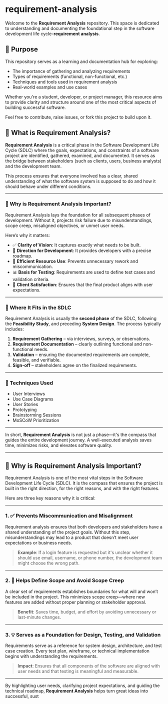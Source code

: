 # requirement-analysis
 Welcome to the **Requirement Analysis** repository. This space is dedicated to understanding and documenting the foundational step in the software development life cycle-**requirement analysis**.

## 🎯 Purpose
This repository serves as a learning and documentation hub for exploring:
- The importance of gathering and analyzing requirements
- Types of requirements (functional, non-functional, etc.)
- Techniques and tools used in requirement analysis
- Real-world examples and use cases

Whether you're a student, developer, or project manager, this resource aims to provide clarity and structure around one of the most critical aspects of building successful software.

Feel free to contribute, raise issues, or fork this project to build upon it.

## 📘 What is Requirement Analysis?

**Requirement Analysis** is a critical phase in the Software Development Life Cycle (SDLC) where the goals, expectations, and constraints of a software project are identified, gathered, examined, and documented. It serves as the bridge between stakeholders (such as clients, users, business analysts) and the development team.

This process ensures that everyone involved has a clear, shared understanding of what the software system is supposed to do and how it should behave under different conditions.

---

### 🧠 Why is Requirement Analysis Important?

Requirement Analysis lays the foundation for all subsequent phases of development. Without it, projects risk failure due to misunderstandings, scope creep, misaligned objectives, or unmet user needs.

Here’s why it matters:

- ✅ **Clarity of Vision**: It captures exactly what needs to be built.
- 🧭 **Direction for Development**: It provides developers with a precise roadmap.
- 🔄 **Efficient Resource Use**: Prevents unnecessary rework and miscommunication.
- 📊 **Basis for Testing**: Requirements are used to define test cases and validation criteria.
- 🤝 **Client Satisfaction**: Ensures that the final product aligns with user expectations.

---

### 🔁 Where It Fits in the SDLC

Requirement Analysis is usually the **second phase** of the SDLC, following the **Feasibility Study**, and preceding **System Design**. The process typically includes:

1. **Requirement Gathering** – via interviews, surveys, or observations.
2. **Requirement Documentation** – clearly outlining functional and non-functional needs.
3. **Validation** – ensuring the documented requirements are complete, feasible, and verifiable.
4. **Sign-off** – stakeholders agree on the finalized requirements.

---

### 🧰 Techniques Used

- User Interviews
- Use Case Diagrams
- User Stories
- Prototyping
- Brainstorming Sessions
- MoSCoW Prioritization

---

In short, **Requirement Analysis** is not just a phase—it's the compass that guides the entire development journey. A well-executed analysis saves time, minimizes risks, and elevates software quality.

---
## 🚀 Why is Requirement Analysis Important?

Requirement Analysis is one of the most vital steps in the Software Development Life Cycle (SDLC). It is the compass that ensures the project is built in the right direction, for the right reasons, and with the right features.

Here are three key reasons why it is critical:

---

### 1. ✅ Prevents Miscommunication and Misalignment

Requirement analysis ensures that both developers and stakeholders have a shared understanding of the project goals. Without this step, misunderstandings may lead to a product that doesn’t meet user expectations or business needs.

> **Example**: If a login feature is requested but it's unclear whether it should use email, username, or phone number, the development team might choose the wrong path.

---

### 2. 🎯 Helps Define Scope and Avoid Scope Creep

A clear set of requirements establishes boundaries for what will and won’t be included in the project. This minimizes scope creep—where new features are added without proper planning or stakeholder approval.

> **Benefit**: Saves time, budget, and effort by avoiding unnecessary or last-minute changes.

---

### 3. 💡 Serves as a Foundation for Design, Testing, and Validation

Requirements serve as a reference for system design, architecture, and test case creation. Every test plan, wireframe, or technical implementation begins with understanding the requirements.

> **Impact**: Ensures that all components of the software are aligned with user needs and that testing is meaningful and measurable.

---

By highlighting user needs, clarifying project expectations, and guiding the technical roadmap, **Requirement Analysis** helps turn great ideas into successful, sust


